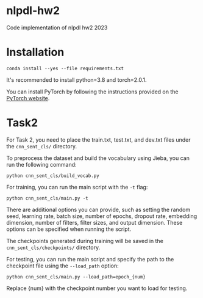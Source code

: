 # nlpdl-hw2
Code implementation of nlpdl hw2 2023

# Installation

```
conda install --yes --file requirements.txt
```

It's recommended to install python=3.8 and torch=2.0.1.

You can install PyTorch by following the instructions provided on the [PyTorch website](https://pytorch.org/get-started/locally/).

# Task2

For Task 2, you need to place the train.txt, test.txt, and dev.txt files under the `cnn_sent_cls/` directory.

To preprocess the dataset and build the vocabulary using Jieba, you can run the following command:

```
python cnn_sent_cls/build_vocab.py
```

For training, you can run the main script with the `-t` flag:

```
python cnn_sent_cls/main.py -t
```

There are additional options you can provide, such as setting the random seed, learning rate, batch size, number of epochs, dropout rate, embedding dimension, number of filters, filter sizes, and output dimension. These options can be specified when running the script.

The checkpoints generated during training will be saved in the `cnn_sent_cls/checkpoints/` directory.

For testing, you can run the main script and specify the path to the checkpoint file using the `--load_path` option:

```
python cnn_sent_cls/main.py --load_path=epoch_{num}
```
Replace {num} with the checkpoint number you want to load for testing.
